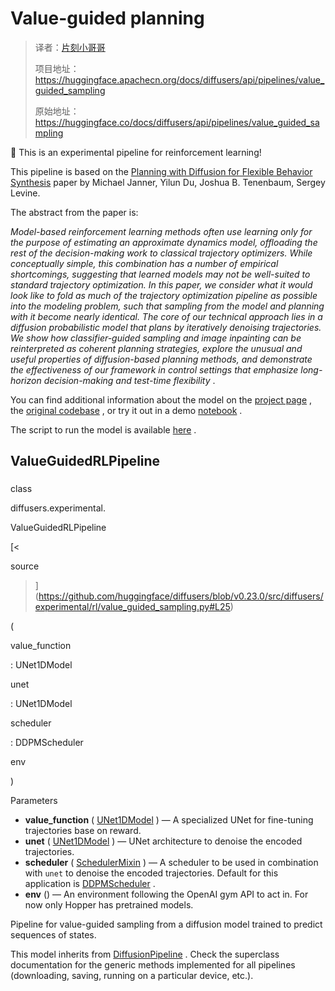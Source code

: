 # Value-guided planning

> 译者：[片刻小哥哥](https://github.com/jiangzhonglian)
>
> 项目地址：<https://huggingface.apachecn.org/docs/diffusers/api/pipelines/value_guided_sampling>
>
> 原始地址：<https://huggingface.co/docs/diffusers/api/pipelines/value_guided_sampling>




 🧪 This is an experimental pipeline for reinforcement learning!
 




 This pipeline is based on the
 [Planning with Diffusion for Flexible Behavior Synthesis](https://huggingface.co/papers/2205.09991) 
 paper by Michael Janner, Yilun Du, Joshua B. Tenenbaum, Sergey Levine.
 



 The abstract from the paper is:
 



*Model-based reinforcement learning methods often use learning only for the purpose of estimating an approximate dynamics model, offloading the rest of the decision-making work to classical trajectory optimizers. While conceptually simple, this combination has a number of empirical shortcomings, suggesting that learned models may not be well-suited to standard trajectory optimization. In this paper, we consider what it would look like to fold as much of the trajectory optimization pipeline as possible into the modeling problem, such that sampling from the model and planning with it become nearly identical. The core of our technical approach lies in a diffusion probabilistic model that plans by iteratively denoising trajectories. We show how classifier-guided sampling and image inpainting can be reinterpreted as coherent planning strategies, explore the unusual and useful properties of diffusion-based planning methods, and demonstrate the effectiveness of our framework in control settings that emphasize long-horizon decision-making and test-time flexibility* 
.
 



 You can find additional information about the model on the
 [project page](https://diffusion-planning.github.io/) 
 , the
 [original codebase](https://github.com/jannerm/diffuser) 
 , or try it out in a demo
 [notebook](https://colab.research.google.com/github/huggingface/notebooks/blob/main/diffusers/reinforcement_learning_with_diffusers.ipynb) 
.
 



 The script to run the model is available
 [here](https://github.com/huggingface/diffusers/tree/main/examples/reinforcement_learning) 
.
 


## ValueGuidedRLPipeline




### 




 class
 

 diffusers.experimental.
 

 ValueGuidedRLPipeline




[<
 

 source
 

 >](https://github.com/huggingface/diffusers/blob/v0.23.0/src/diffusers/experimental/rl/value_guided_sampling.py#L25)



 (
 


 value\_function
 
 : UNet1DModel
 




 unet
 
 : UNet1DModel
 




 scheduler
 
 : DDPMScheduler
 




 env
 




 )
 


 Parameters
 




* **value\_function** 
 (
 [UNet1DModel](/docs/diffusers/v0.23.0/en/api/models/unet#diffusers.UNet1DModel) 
 ) —
A specialized UNet for fine-tuning trajectories base on reward.
* **unet** 
 (
 [UNet1DModel](/docs/diffusers/v0.23.0/en/api/models/unet#diffusers.UNet1DModel) 
 ) —
UNet architecture to denoise the encoded trajectories.
* **scheduler** 
 (
 [SchedulerMixin](/docs/diffusers/v0.23.0/en/api/schedulers/overview#diffusers.SchedulerMixin) 
 ) —
A scheduler to be used in combination with
 `unet` 
 to denoise the encoded trajectories. Default for this
application is
 [DDPMScheduler](/docs/diffusers/v0.23.0/en/api/schedulers/ddpm#diffusers.DDPMScheduler) 
.
* **env** 
 () —
An environment following the OpenAI gym API to act in. For now only Hopper has pretrained models.


 Pipeline for value-guided sampling from a diffusion model trained to predict sequences of states.
 



 This model inherits from
 [DiffusionPipeline](/docs/diffusers/v0.23.0/en/api/pipelines/overview#diffusers.DiffusionPipeline) 
. Check the superclass documentation for the generic methods
implemented for all pipelines (downloading, saving, running on a particular device, etc.).